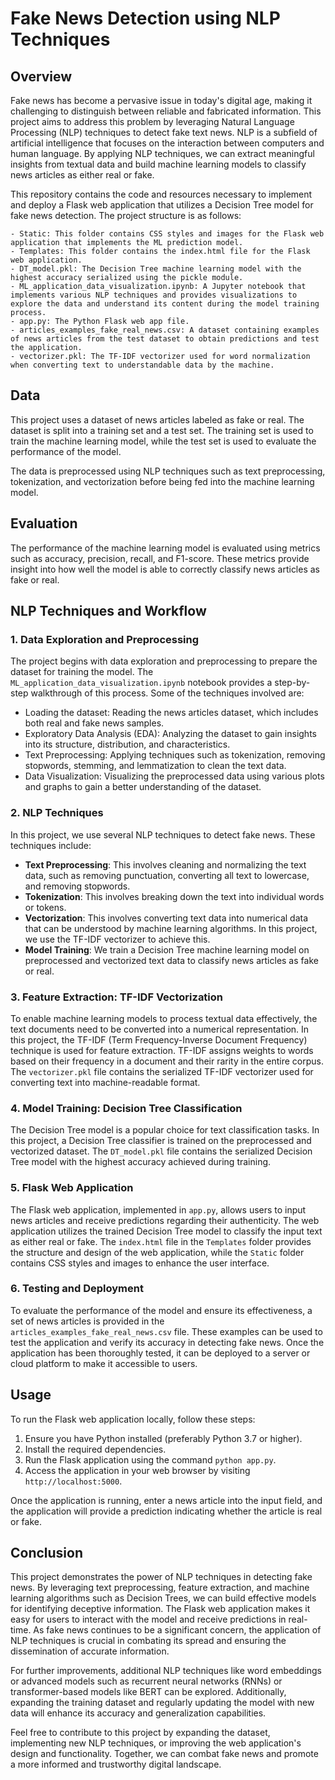# Fake News Detection using NLP Techniques

## Overview

Fake news has become a pervasive issue in today's digital age, making it challenging to distinguish between reliable and fabricated information. This project aims to address this problem by leveraging Natural Language Processing (NLP) techniques to detect fake text news. NLP is a subfield of artificial intelligence that focuses on the interaction between computers and human language. By applying NLP techniques, we can extract meaningful insights from textual data and build machine learning models to classify news articles as either real or fake.

This repository contains the code and resources necessary to implement and deploy a Flask web application that utilizes a Decision Tree model for fake news detection. The project structure is as follows:

```
- Static: This folder contains CSS styles and images for the Flask web application that implements the ML prediction model.
- Templates: This folder contains the index.html file for the Flask web application.
- DT_model.pkl: The Decision Tree machine learning model with the highest accuracy serialized using the pickle module.
- ML_application_data_visualization.ipynb: A Jupyter notebook that implements various NLP techniques and provides visualizations to explore the data and understand its content during the model training process.
- app.py: The Python Flask web app file.
- articles_examples_fake_real_news.csv: A dataset containing examples of news articles from the test dataset to obtain predictions and test the application.
- vectorizer.pkl: The TF-IDF vectorizer used for word normalization when converting text to understandable data by the machine.
```

## Data

This project uses a dataset of news articles labeled as fake or real. The dataset is split into a training set and a test set. The training set is used to train the machine learning model, while the test set is used to evaluate the performance of the model.

The data is preprocessed using NLP techniques such as text preprocessing, tokenization, and vectorization before being fed into the machine learning model.

## Evaluation

The performance of the machine learning model is evaluated using metrics such as accuracy, precision, recall, and F1-score. These metrics provide insight into how well the model is able to correctly classify news articles as fake or real.


## NLP Techniques and Workflow

### 1. Data Exploration and Preprocessing

The project begins with data exploration and preprocessing to prepare the dataset for training the model. The `ML_application_data_visualization.ipynb` notebook provides a step-by-step walkthrough of this process. Some of the techniques involved are:

- Loading the dataset: Reading the news articles dataset, which includes both real and fake news samples.
- Exploratory Data Analysis (EDA): Analyzing the dataset to gain insights into its structure, distribution, and characteristics.
- Text Preprocessing: Applying techniques such as tokenization, removing stopwords, stemming, and lemmatization to clean the text data.
- Data Visualization: Visualizing the preprocessed data using various plots and graphs to gain a better understanding of the dataset.

### 2. NLP Techniques

In this project, we use several NLP techniques to detect fake news. These techniques include:

- **Text Preprocessing**: This involves cleaning and normalizing the text data, such as removing punctuation, converting all text to lowercase, and removing stopwords.
- **Tokenization**: This involves breaking down the text into individual words or tokens.
- **Vectorization**: This involves converting text data into numerical data that can be understood by machine learning algorithms. In this project, we use the TF-IDF vectorizer to achieve this.
- **Model Training**: We train a Decision Tree machine learning model on preprocessed and vectorized text data to classify news articles as fake or real.

  
### 3. Feature Extraction: TF-IDF Vectorization

To enable machine learning models to process textual data effectively, the text documents need to be converted into a numerical representation. In this project, the TF-IDF (Term Frequency-Inverse Document Frequency) technique is used for feature extraction. TF-IDF assigns weights to words based on their frequency in a document and their rarity in the entire corpus. The `vectorizer.pkl` file contains the serialized TF-IDF vectorizer used for converting text into machine-readable format.

### 4. Model Training: Decision Tree Classification

The Decision Tree model is a popular choice for text classification tasks. In this project, a Decision Tree classifier is trained on the preprocessed and vectorized dataset. The `DT_model.pkl` file contains the serialized Decision Tree model with the highest accuracy achieved during training.

### 5. Flask Web Application

The Flask web application, implemented in `app.py`, allows users to input news articles and receive predictions regarding their authenticity. The web application utilizes the trained Decision Tree model to classify the input text as either real or fake. The `index.html` file in the `Templates` folder provides the structure and design of the web application, while the `Static` folder contains CSS styles and images to enhance the user interface.

### 6. Testing and Deployment

To evaluate the performance of the model and ensure its effectiveness, a set of news articles is provided in the `articles_examples_fake_real_news.csv` file. These examples can be used to test the application and verify its accuracy in detecting fake news. Once the application has been thoroughly tested, it can be deployed to a server or cloud platform to make it accessible to users.

## Usage

To run the Flask web application locally, follow these steps:

1. Ensure you have Python installed (preferably Python 3.7 or higher).
2. Install the required dependencies.
3. Run the Flask application using the command `python app.py`.
4. Access the application in your web browser by visiting `http://localhost:5000`.

Once the application is running, enter a news article into the input field, and the application will provide a prediction indicating whether the article is real or fake.

## Conclusion

This project demonstrates the power of NLP techniques in detecting fake news. By leveraging text preprocessing, feature extraction, and machine learning algorithms such as Decision Trees, we can build effective models for identifying deceptive information. The Flask web application makes it easy for users to interact with the model and receive predictions in real-time. As fake news continues to be a significant concern, the application of NLP techniques is crucial in combating its spread and ensuring the dissemination of accurate information.

For further improvements, additional NLP techniques like word embeddings or advanced models such as recurrent neural networks (RNNs) or transformer-based models like BERT can be explored. Additionally, expanding the training dataset and regularly updating the model with new data will enhance its accuracy and generalization capabilities.

Feel free to contribute to this project by expanding the dataset, implementing new NLP techniques, or improving the web application's design and functionality. Together, we can combat fake news and promote a more informed and trustworthy digital landscape.
